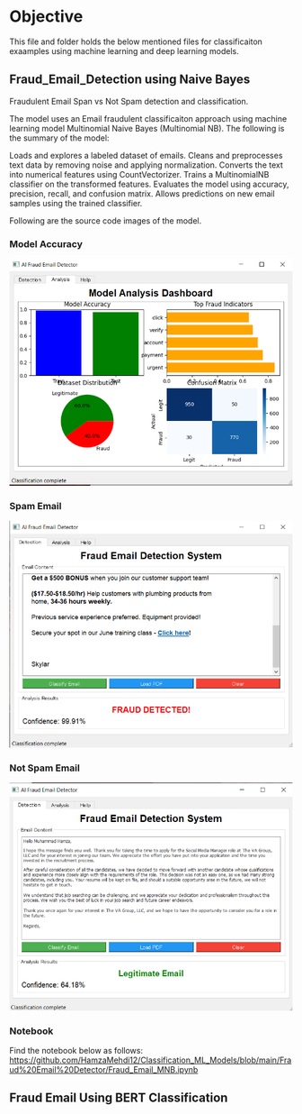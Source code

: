 # Objective
This file and folder holds the below mentioned files for classificaiton exaamples using machine learning and deep learning models.

## Fraud_Email_Detection using Naive Bayes
Fraudulent Email Span vs Not Spam detection and classification.


The model uses an Email fraudulent classificaiton approach using machine learning model Multinomial Naive Bayes (Multinomial NB). The following is the summary of the model:

Loads and explores a labeled dataset of emails.
Cleans and preprocesses text data by removing noise and applying normalization.
Converts the text into numerical features using CountVectorizer.
Trains a MultinomialNB classifier on the transformed features.
Evaluates the model using accuracy, precision, recall, and confusion matrix.
Allows predictions on new email samples using the trained classifier.

Following are the source code images of the model.
### Model Accuracy
![alt text](https://github.com/HamzaMehdi12/Classification_ML_Models/blob/main/Fraud%20Email%20Detector/Analysis.png?raw=true)
### Spam Email
![alt text](https://github.com/HamzaMehdi12/Classification_ML_Models/blob/main/Fraud%20Email%20Detector/Fraud_Detection.png?raw=true)
### Not Spam Email
![alt text](https://github.com/HamzaMehdi12/Classification_ML_Models/blob/main/Fraud%20Email%20Detector/Not_Spam.png?raw=true)

### Notebook
Find the notebook below as follows:
https://github.com/HamzaMehdi12/Classification_ML_Models/blob/main/Fraud%20Email%20Detector/Fraud_Email_MNB.ipynb


## Fraud Email Using BERT Classification


